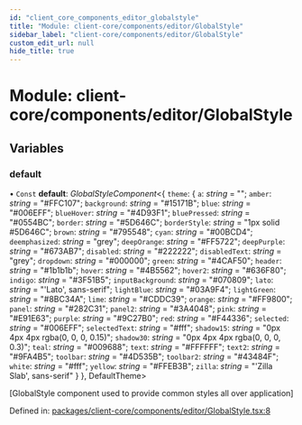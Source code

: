 ```yaml
---
id: "client_core_components_editor_globalstyle"
title: "Module: client-core/components/editor/GlobalStyle"
sidebar_label: "client-core/components/editor/GlobalStyle"
custom_edit_url: null
hide_title: true
---
```


# Module: client-core/components/editor/GlobalStyle

## Variables

### default

• `Const` **default**: *GlobalStyleComponent*<{ `theme`: { `a`: *string* = ""; `amber`: *string* = "#FFC107"; `background`: *string* = "#15171B"; `blue`: *string* = "#006EFF"; `blueHover`: *string* = "#4D93F1"; `bluePressed`: *string* = "#0554BC"; `border`: *string* = "#5D646C"; `borderStyle`: *string* = "1px solid #5D646C"; `brown`: *string* = "#795548"; `cyan`: *string* = "#00BCD4"; `deemphasized`: *string* = "grey"; `deepOrange`: *string* = "#FF5722"; `deepPurple`: *string* = "#673AB7"; `disabled`: *string* = "#222222"; `disabledText`: *string* = "grey"; `dropdown`: *string* = "#000000"; `green`: *string* = "#4CAF50"; `header`: *string* = "#1b1b1b"; `hover`: *string* = "#4B5562"; `hover2`: *string* = "#636F80"; `indigo`: *string* = "#3F51B5"; `inputBackground`: *string* = "#070809"; `lato`: *string* = "'Lato', sans-serif"; `lightBlue`: *string* = "#03A9F4"; `lightGreen`: *string* = "#8BC34A"; `lime`: *string* = "#CDDC39"; `orange`: *string* = "#FF9800"; `panel`: *string* = "#282C31"; `panel2`: *string* = "#3A4048"; `pink`: *string* = "#E91E63"; `purple`: *string* = "#9C27B0"; `red`: *string* = "#F44336"; `selected`: *string* = "#006EFF"; `selectedText`: *string* = "#fff"; `shadow15`: *string* = "0px 4px 4px  rgba(0, 0, 0, 0.15)"; `shadow30`: *string* = "0px 4px 4px  rgba(0, 0, 0, 0.3)"; `teal`: *string* = "#009688"; `text`: *string* = "#FFFFFF"; `text2`: *string* = "#9FA4B5"; `toolbar`: *string* = "#4D535B"; `toolbar2`: *string* = "#43484F"; `white`: *string* = "#fff"; `yellow`: *string* = "#FFEB3B"; `zilla`: *string* = "'Zilla Slab', sans-serif" }  }, DefaultTheme\>

[GlobalStyle component used to provide common styles all over application]

Defined in: [packages/client-core/components/editor/GlobalStyle.tsx:8](https://github.com/xr3ngine/xr3ngine/blob/5a0f83ed8/packages/client-core/components/editor/GlobalStyle.tsx#L8)
